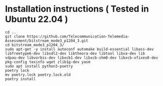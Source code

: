 Installation instructions ( Tested in Ubuntu 22.04 )  
=====================================================  

   ~~~shell
cd ..  
git clone https://github.com/Telecommunication-Telemedia-Assessment/bitstream_mode3_p1204_3.git   
cd bitstream_mode3_p1204_3/   
sudo apt-get -y install autoconf automake build-essential libass-dev libfreetype6-dev libsdl2-dev libtheora-dev libtool libva-dev lib  vdpau-dev libvorbis-dev libxcb1-dev libxcb-shm0-dev libxcb-xfixes0-dev pkg-config texinfo wget zlib1g-dev yasm    
sudo apt install python3-poetry    
poetry lock   
mv poetry.lock poetry.lock.old  
poetry install  
   ~~~

